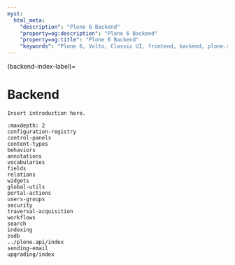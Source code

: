 ```yaml
---
myst:
  html_meta:
    "description": "Plone 6 Backend"
    "property=og:description": "Plone 6 Backend"
    "property=og:title": "Plone 6 Backend"
    "keywords": "Plone 6, Volto, Classic UI, frontend, backend, plone.restapi, plone.api"
---
```


(backend-index-label)=

# Backend

```{todo}
Insert introduction here.
```

```{toctree}
:maxdepth: 2
configuration-registry
control-panels
content-types
behaviors
annotations
vocabularies
fields
relations
widgets
global-utils
portal-actions
users-groups
security
traversal-acquisition
workflows
search
indexing
zodb
../plone.api/index
sending-email
upgrading/index
```
